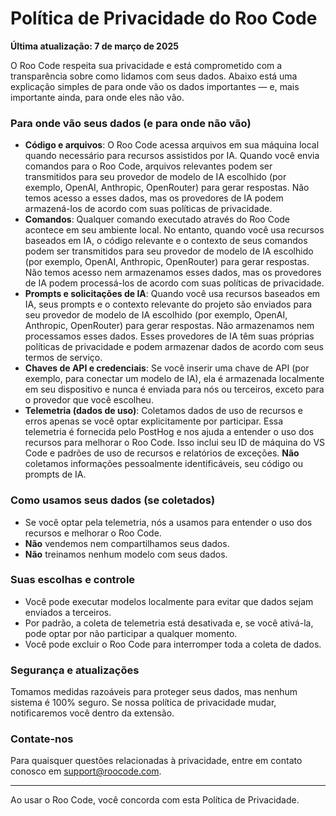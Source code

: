 # Política de Privacidade do Roo Code

**Última atualização: 7 de março de 2025**

O Roo Code respeita sua privacidade e está comprometido com a transparência sobre como lidamos com seus dados. Abaixo está uma explicação simples de para onde vão os dados importantes — e, mais importante ainda, para onde eles não vão.

### **Para onde vão seus dados (e para onde não vão)**

- **Código e arquivos**: O Roo Code acessa arquivos em sua máquina local quando necessário para recursos assistidos por IA. Quando você envia comandos para o Roo Code, arquivos relevantes podem ser transmitidos para seu provedor de modelo de IA escolhido (por exemplo, OpenAI, Anthropic, OpenRouter) para gerar respostas. Não temos acesso a esses dados, mas os provedores de IA podem armazená-los de acordo com suas políticas de privacidade.
- **Comandos**: Qualquer comando executado através do Roo Code acontece em seu ambiente local. No entanto, quando você usa recursos baseados em IA, o código relevante e o contexto de seus comandos podem ser transmitidos para seu provedor de modelo de IA escolhido (por exemplo, OpenAI, Anthropic, OpenRouter) para gerar respostas. Não temos acesso nem armazenamos esses dados, mas os provedores de IA podem processá-los de acordo com suas políticas de privacidade.
- **Prompts e solicitações de IA**: Quando você usa recursos baseados em IA, seus prompts e o contexto relevante do projeto são enviados para seu provedor de modelo de IA escolhido (por exemplo, OpenAI, Anthropic, OpenRouter) para gerar respostas. Não armazenamos nem processamos esses dados. Esses provedores de IA têm suas próprias políticas de privacidade e podem armazenar dados de acordo com seus termos de serviço.
- **Chaves de API e credenciais**: Se você inserir uma chave de API (por exemplo, para conectar um modelo de IA), ela é armazenada localmente em seu dispositivo e nunca é enviada para nós ou terceiros, exceto para o provedor que você escolheu.
- **Telemetria (dados de uso)**: Coletamos dados de uso de recursos e erros apenas se você optar explicitamente por participar. Essa telemetria é fornecida pelo PostHog e nos ajuda a entender o uso dos recursos para melhorar o Roo Code. Isso inclui seu ID de máquina do VS Code e padrões de uso de recursos e relatórios de exceções. **Não** coletamos informações pessoalmente identificáveis, seu código ou prompts de IA.

### **Como usamos seus dados (se coletados)**

- Se você optar pela telemetria, nós a usamos para entender o uso dos recursos e melhorar o Roo Code.
- **Não** vendemos nem compartilhamos seus dados.
- **Não** treinamos nenhum modelo com seus dados.

### **Suas escolhas e controle**

- Você pode executar modelos localmente para evitar que dados sejam enviados a terceiros.
- Por padrão, a coleta de telemetria está desativada e, se você ativá-la, pode optar por não participar a qualquer momento.
- Você pode excluir o Roo Code para interromper toda a coleta de dados.

### **Segurança e atualizações**

Tomamos medidas razoáveis para proteger seus dados, mas nenhum sistema é 100% seguro. Se nossa política de privacidade mudar, notificaremos você dentro da extensão.

### **Contate-nos**

Para quaisquer questões relacionadas à privacidade, entre em contato conosco em support@roocode.com.

---

Ao usar o Roo Code, você concorda com esta Política de Privacidade.
